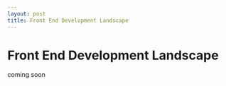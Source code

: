 ```yaml
---
layout: post
title: Front End Development Landscape
---
```


# Front End Development Landscape
coming soon
